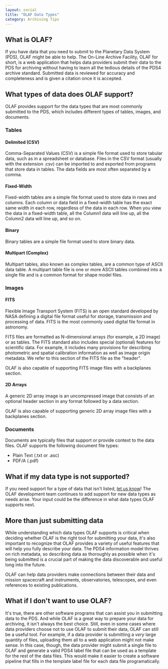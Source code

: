 ```yaml
---
layout: social
title: "OLAF Data Types"
category: Archiving Tips
---
```


## What is OLAF?

If you have data that you need to submit to the Planetary Data System (PDS), OLAF might be able to help. The On-Line Archive Facility, OLAF for short, is a web application that helps data providers submit their data to the PDS for archiving without having to learn all the tedious details of the PDS4 archive standard. Submitted data is reviewed for accuracy and completeness and is given a citation once it is accepted.

## What types of data does OLAF support?

OLAF provides support for the data types that are most commonly submitted to the PDS, which includes different types of tables, images, and documents. 

### Tables

#### Delimited (CSV)

Comma-Separated Values (CSV) is a simple file format used to store tabular data, such as in a spreadsheet or database. Files in the CSV format (usually with the extension .csv) can be imported to and exported from programs that store data in tables. The data fields are most often separated by a comma.

#### Fixed-Width

Fixed-width tables are a simple file format used to store data in rows and columns. Each column or data field in a fixed-width table has the exact same width in each row, regardless of the data in each row. When you view the data in a fixed-width table, all the Column1 data will line up, all the Column2 data will line up, and so on.

#### Binary

Binary tables are a simple file format used to store binary data.

#### Multipart (Complex)

Multipart tables, also known as complex tables, are a common type of ASCII data table. A multipart table file is one or more ASCII tables combined into a single file and is a common format for shape model files.

### Images

#### FITS

Flexible Image Transport System (FITS) is an open standard developed by NASA defining a digital file format useful for storage, transmission and processing of data. FITS is the most commonly used digital file format in astronomy.

FITS files are formatted as N-dimensional arrays (for example, a 2D image) or as tables. The FITS standard also includes special (optional) features for scientific data. For example, it includes many provisions for describing photometric and spatial calibration information as well as image origin metadata. We refer to this section of the FITS file as the "header".

OLAF is also capable of supporting FITS image files with a backplanes section.

#### 2D Arrays

A generic 2D array image is an uncompressed image that consists of an optional header section in any format followed by a data section.

OLAF is also capable of supporting generic 2D array image files with a backplanes section.

### Documents

Documents are typically files that support or provide context to the data files. OLAF supports the following document file types:

- Plain Text (.txt or .asc)
- PDF/A (.pdf)

## What if my data type is not supported?

If you need support for a type of data that isn't listed, [let us know](mailto:olaf@psi.edu)! The OLAF development team continues to add support for new data types as needs arise. Your input could be the difference in what data types OLAF supports next.

## More than just submitting data

While understanding which data types OLAF supports is critical when deciding whether OLAF is the right tool for submitting your data, it's also important to recognize that OLAF provides a variety of useful features that will help you fully describe your data. The PDS4 information model thrives on rich metadata, so describing data as thoroughly as possible when it's being submitted is a crucial part of making the data discoverable and useful long into the future.

OLAF can help data providers make connections between their data and mission spacecraft and instruments, observatories, telescopes, and even references to existing publications.

## What if I don't want to use OLAF?

It's true, there are other software programs that can assist you in submitting data to the PDS. And while OLAF is a great way to prepare your data for archiving, it isn't always the best choice. Still, even in some cases where data providers choose not to use OLAF to submit their data, OLAF can still be a useful tool. For example, if a data provider is submitting a *very* large quantity of files, uploading them all to a web application might not make sense. In this case, though, the data provider might submit a single file to OLAF and generate a valid PDS4 label file that can be used as a template for the rest of the data files. This would make it easier to create a software pipeline that fills in the template label file for each data file programatically.
